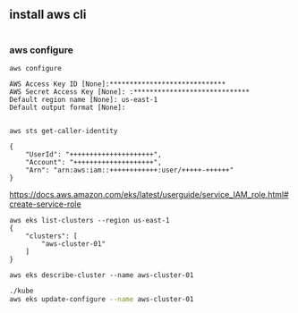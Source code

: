 ## install aws cli

```bash
```

### aws configure

```shell
aws configure

AWS Access Key ID [None]:*****************************
AWS Secret Access Key [None]: :*****************************
Default region name [None]: us-east-1
Default output format [None]:


```

```shell
aws sts get-caller-identity

{                                                                                                                              
    "UserId": "+++++++++++++++++++++",
    "Account": "++++++++++++++++++++",
    "Arn": "arn:aws:iam::++++++++++++:user/+++++-++++++"
}

```

https://docs.aws.amazon.com/eks/latest/userguide/service_IAM_role.html#create-service-role

```shell
aws eks list-clusters --region us-east-1
{                                                                                                                              
    "clusters": [
        "aws-cluster-01"
    ]
}

```

```shell
aws eks describe-cluster --name aws-cluster-01

```

```bash
./kube
aws eks update-configure --name aws-cluster-01

```
